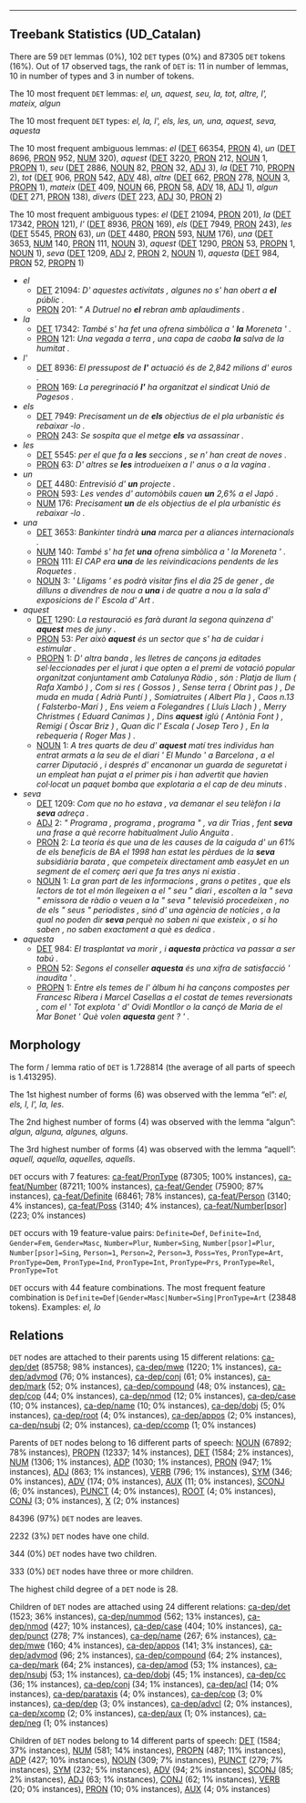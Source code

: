 

--------------------------------------------------------------------------------

## Treebank Statistics (UD_Catalan)

There are 59 `DET` lemmas (0%), 102 `DET` types (0%) and 87305 `DET` tokens (16%).
Out of 17 observed tags, the rank of `DET` is: 11 in number of lemmas, 10 in number of types and 3 in number of tokens.

The 10 most frequent `DET` lemmas: <em>el, un, aquest, seu, la, tot, altre, l', mateix, algun</em>

The 10 most frequent `DET` types:  <em>el, la, l', els, les, un, una, aquest, seva, aquesta</em>

The 10 most frequent ambiguous lemmas: <em>el</em> ([DET]() 66354, [PRON]() 4), <em>un</em> ([DET]() 8696, [PRON]() 952, [NUM]() 320), <em>aquest</em> ([DET]() 3220, [PRON]() 212, [NOUN]() 1, [PROPN]() 1), <em>seu</em> ([DET]() 2886, [NOUN]() 82, [PRON]() 32, [ADJ]() 3), <em>la</em> ([DET]() 710, [PROPN]() 2), <em>tot</em> ([DET]() 906, [PRON]() 542, [ADV]() 48), <em>altre</em> ([DET]() 662, [PRON]() 278, [NOUN]() 3, [PROPN]() 1), <em>mateix</em> ([DET]() 409, [NOUN]() 66, [PRON]() 58, [ADV]() 18, [ADJ]() 1), <em>algun</em> ([DET]() 271, [PRON]() 138), <em>divers</em> ([DET]() 223, [ADJ]() 30, [PRON]() 2)

The 10 most frequent ambiguous types:  <em>el</em> ([DET]() 21094, [PRON]() 201), <em>la</em> ([DET]() 17342, [PRON]() 121), <em>l'</em> ([DET]() 8936, [PRON]() 169), <em>els</em> ([DET]() 7949, [PRON]() 243), <em>les</em> ([DET]() 5545, [PRON]() 63), <em>un</em> ([DET]() 4480, [PRON]() 593, [NUM]() 176), <em>una</em> ([DET]() 3653, [NUM]() 140, [PRON]() 111, [NOUN]() 3), <em>aquest</em> ([DET]() 1290, [PRON]() 53, [PROPN]() 1, [NOUN]() 1), <em>seva</em> ([DET]() 1209, [ADJ]() 2, [PRON]() 2, [NOUN]() 1), <em>aquesta</em> ([DET]() 984, [PRON]() 52, [PROPN]() 1)


* <em>el</em>
  * [DET]() 21094: <em>D' aquestes activitats , algunes no s' han obert a <b>el</b> públic .</em>
  * [PRON]() 201: <em>" A Dutruel no <b>el</b> rebran amb aplaudiments .</em>
* <em>la</em>
  * [DET]() 17342: <em>També s' ha fet una ofrena simbòlica a ' <b>la</b> Moreneta ' .</em>
  * [PRON]() 121: <em>Una vegada a terra , una capa de caoba <b>la</b> salva de la humitat .</em>
* <em>l'</em>
  * [DET]() 8936: <em>El pressupost de <b>l'</b> actuació és de 2,842 milions d' euros .</em>
  * [PRON]() 169: <em>La peregrinació <b>l'</b> ha organitzat el sindicat Unió de Pagesos .</em>
* <em>els</em>
  * [DET]() 7949: <em>Precisament un de <b>els</b> objectius de el pla urbanístic és rebaixar -lo .</em>
  * [PRON]() 243: <em>Se sospita que el metge <b>els</b> va assassinar .</em>
* <em>les</em>
  * [DET]() 5545: <em>per el que fa a <b>les</b> seccions , se n' han creat de noves .</em>
  * [PRON]() 63: <em>D' altres se <b>les</b> introdueixen a l' anus o a la vagina .</em>
* <em>un</em>
  * [DET]() 4480: <em>Entrevisió d' <b>un</b> projecte .</em>
  * [PRON]() 593: <em>Les vendes d' automòbils cauen <b>un</b> 2,6% a el Japó .</em>
  * [NUM]() 176: <em>Precisament <b>un</b> de els objectius de el pla urbanístic és rebaixar -lo .</em>
* <em>una</em>
  * [DET]() 3653: <em>Bankinter tindrà <b>una</b> marca per a aliances internacionals .</em>
  * [NUM]() 140: <em>També s' ha fet <b>una</b> ofrena simbòlica a ' la Moreneta ' .</em>
  * [PRON]() 111: <em>El CAP era <b>una</b> de les reivindicacions pendents de les Roquetes .</em>
  * [NOUN]() 3: <em>' Lligams ' es podrà visitar fins el dia 25 de gener , de dilluns a divendres de nou a <b>una</b> i de quatre a nou a la sala d' exposicions de l' Escola d' Art .</em>
* <em>aquest</em>
  * [DET]() 1290: <em>La restauració es farà durant la segona quinzena d' <b>aquest</b> mes de juny .</em>
  * [PRON]() 53: <em>Per això <b>aquest</b> és un sector que s' ha de cuidar i estimular .</em>
  * [PROPN]() 1: <em>D' altra banda , les lletres de cançons ja editades sel·leccionades per el jurat i que opten a el premi de votació popular organitzat conjuntament amb Catalunya Ràdio , són : Platja de llum ( Rafa Xambó ) , Com si res ( Gossos ) , Sense terra ( Obrint pas ) , De muda en muda ( Adrià Puntí ) , Somiatruites ( Albert Pla ) , Caos n.13 ( Falsterbo-Marí ) , Ens veiem a Folegandres ( Lluís Llach ) , Merry Christmes ( Eduard Canimas ) , Dins <b>aquest</b> iglú ( Antònia Font ) , Remigi ( Òscar Briz ) , Quan dic l' Escala ( Josep Tero ) , En la rebequeria ( Roger Mas ) .</em>
  * [NOUN]() 1: <em>A tres quarts de deu d' <b>aquest</b> matí tres individus han entrat armats a la seu de el diari ' El Mundo ' a Barcelona , a el carrer Diputació , i després d' encanonar un guarda de seguretat i un empleat han pujat a el primer pis i han advertit que havien col·locat un paquet bomba que explotaria a el cap de deu minuts .</em>
* <em>seva</em>
  * [DET]() 1209: <em>Com que no ho estava , va demanar el seu telèfon i la <b>seva</b> adreça .</em>
  * [ADJ]() 2: <em>" Programa , programa , programa " , va dir Trias , fent <b>seva</b> una frase a què recorre habitualment Julio Anguita .</em>
  * [PRON]() 2: <em>La teoria és que una de les causes de la caiguda d' un 61% de els beneficis de BA el 1998 han estat les pèrdues de la <b>seva</b> subsidiària barata , que competeix directament amb easyJet en un segment de el comerç aeri que fa tres anys ni existia .</em>
  * [NOUN]() 1: <em>La gran part de les informacions , grans o petites , que els lectors de tot el món llegeixen a el " seu " diari , escolten a la " seva " emissora de ràdio o veuen a la " seva " televisió procedeixen , no de els " seus " periodistes , sinó d' una agència de notícies , a la qual no poden dir <b>seva</b> perquè no saben ni que existeix , o si ho saben , no saben exactament a què es dedica .</em>
* <em>aquesta</em>
  * [DET]() 984: <em>El trasplantat va morir , i <b>aquesta</b> pràctica va passar a ser tabú .</em>
  * [PRON]() 52: <em>Segons el conseller <b>aquesta</b> és una xifra de satisfacció ' inaudita ' .</em>
  * [PROPN]() 1: <em>Entre els temes de l' àlbum hi ha cançons compostes per Francesc Ribera i Marcel Casellas a el costat de temes reversionats , com el ' Tot explota ' d' Ovidi Montllor o la cançó de Maria de el Mar Bonet ' Què volen <b>aquesta</b> gent ? ' .</em>

## Morphology

The form / lemma ratio of `DET` is 1.728814 (the average of all parts of speech is 1.413295).

The 1st highest number of forms (6) was observed with the lemma “el”: <em>el, els, l, l', la, les</em>.

The 2nd highest number of forms (4) was observed with the lemma “algun”: <em>algun, alguna, algunes, alguns</em>.

The 3rd highest number of forms (4) was observed with the lemma “aquell”: <em>aquell, aquella, aquelles, aquells</em>.

`DET` occurs with 7 features: [ca-feat/PronType]() (87305; 100% instances), [ca-feat/Number]() (87211; 100% instances), [ca-feat/Gender]() (75900; 87% instances), [ca-feat/Definite]() (68461; 78% instances), [ca-feat/Person]() (3140; 4% instances), [ca-feat/Poss]() (3140; 4% instances), [ca-feat/Number[psor]]() (223; 0% instances)

`DET` occurs with 19 feature-value pairs: `Definite=Def`, `Definite=Ind`, `Gender=Fem`, `Gender=Masc`, `Number=Plur`, `Number=Sing`, `Number[psor]=Plur`, `Number[psor]=Sing`, `Person=1`, `Person=2`, `Person=3`, `Poss=Yes`, `PronType=Art`, `PronType=Dem`, `PronType=Ind`, `PronType=Int`, `PronType=Prs`, `PronType=Rel`, `PronType=Tot`

`DET` occurs with 44 feature combinations.
The most frequent feature combination is `Definite=Def|Gender=Masc|Number=Sing|PronType=Art` (23848 tokens).
Examples: <em>el, lo</em>


## Relations

`DET` nodes are attached to their parents using 15 different relations: [ca-dep/det]() (85758; 98% instances), [ca-dep/mwe]() (1220; 1% instances), [ca-dep/advmod]() (76; 0% instances), [ca-dep/conj]() (61; 0% instances), [ca-dep/mark]() (52; 0% instances), [ca-dep/compound]() (48; 0% instances), [ca-dep/cop]() (44; 0% instances), [ca-dep/nmod]() (12; 0% instances), [ca-dep/case]() (10; 0% instances), [ca-dep/name]() (10; 0% instances), [ca-dep/dobj]() (5; 0% instances), [ca-dep/root]() (4; 0% instances), [ca-dep/appos]() (2; 0% instances), [ca-dep/nsubj]() (2; 0% instances), [ca-dep/ccomp]() (1; 0% instances)

Parents of `DET` nodes belong to 16 different parts of speech: [NOUN]() (67892; 78% instances), [PROPN]() (12337; 14% instances), [DET]() (1584; 2% instances), [NUM]() (1306; 1% instances), [ADP]() (1030; 1% instances), [PRON]() (947; 1% instances), [ADJ]() (863; 1% instances), [VERB]() (796; 1% instances), [SYM]() (346; 0% instances), [ADV]() (174; 0% instances), [AUX]() (11; 0% instances), [SCONJ]() (6; 0% instances), [PUNCT]() (4; 0% instances), [ROOT]() (4; 0% instances), [CONJ]() (3; 0% instances), [X]() (2; 0% instances)

84396 (97%) `DET` nodes are leaves.

2232 (3%) `DET` nodes have one child.

344 (0%) `DET` nodes have two children.

333 (0%) `DET` nodes have three or more children.

The highest child degree of a `DET` node is 28.

Children of `DET` nodes are attached using 24 different relations: [ca-dep/det]() (1523; 36% instances), [ca-dep/nummod]() (562; 13% instances), [ca-dep/nmod]() (427; 10% instances), [ca-dep/case]() (404; 10% instances), [ca-dep/punct]() (278; 7% instances), [ca-dep/name]() (267; 6% instances), [ca-dep/mwe]() (160; 4% instances), [ca-dep/appos]() (141; 3% instances), [ca-dep/advmod]() (96; 2% instances), [ca-dep/compound]() (64; 2% instances), [ca-dep/mark]() (64; 2% instances), [ca-dep/amod]() (53; 1% instances), [ca-dep/nsubj]() (53; 1% instances), [ca-dep/dobj]() (45; 1% instances), [ca-dep/cc]() (36; 1% instances), [ca-dep/conj]() (34; 1% instances), [ca-dep/acl]() (14; 0% instances), [ca-dep/parataxis]() (4; 0% instances), [ca-dep/cop]() (3; 0% instances), [ca-dep/dep]() (3; 0% instances), [ca-dep/advcl]() (2; 0% instances), [ca-dep/xcomp]() (2; 0% instances), [ca-dep/aux]() (1; 0% instances), [ca-dep/neg]() (1; 0% instances)

Children of `DET` nodes belong to 14 different parts of speech: [DET]() (1584; 37% instances), [NUM]() (581; 14% instances), [PROPN]() (487; 11% instances), [ADP]() (427; 10% instances), [NOUN]() (309; 7% instances), [PUNCT]() (279; 7% instances), [SYM]() (232; 5% instances), [ADV]() (94; 2% instances), [SCONJ]() (85; 2% instances), [ADJ]() (63; 1% instances), [CONJ]() (62; 1% instances), [VERB]() (20; 0% instances), [PRON]() (10; 0% instances), [AUX]() (4; 0% instances)

